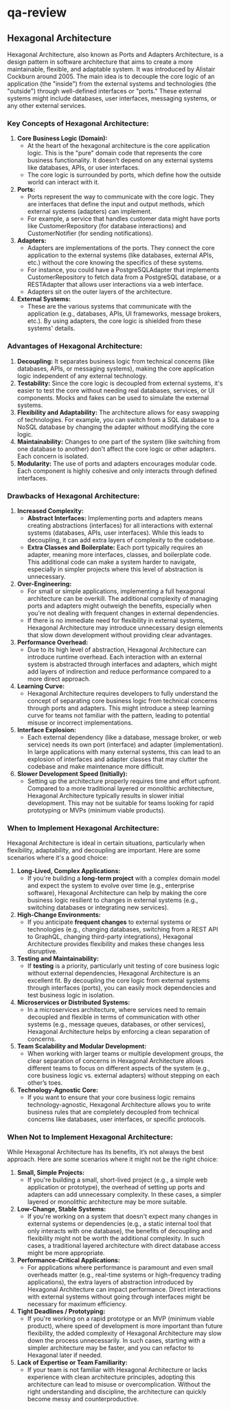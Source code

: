 # qa-review

## Hexagonal Architecture
Hexagonal Architecture, also known as Ports and Adapters Architecture, is a design pattern in software architecture that aims to create a more maintainable, flexible, and adaptable system. It was introduced by Alistair Cockburn around 2005. The main idea is to decouple the core logic of an application (the "inside") from the external systems and technologies (the "outside") through well-defined interfaces or "ports." These external systems might include databases, user interfaces, messaging systems, or any other external services.

### Key Concepts of Hexagonal Architecture:
1. **Core Business Logic (Domain):**
   * At the heart of the hexagonal architecture is the core application logic. This is the "pure" domain code that represents the core business functionality. It doesn’t depend on any external systems like databases, APIs, or user interfaces.
   * The core logic is surrounded by ports, which define how the outside world can interact with it.
2. **Ports:**
   * Ports represent the way to communicate with the core logic. They are interfaces that define the input and output methods, which external systems (adapters) can implement.
   * For example, a service that handles customer data might have ports like CustomerRepository (for database interactions) and CustomerNotifier (for sending notifications).
3. **Adapters:**
   * Adapters are implementations of the ports. They connect the core application to the external systems (like databases, external APIs, etc.) without the core knowing the specifics of these systems.
   * For instance, you could have a PostgreSQLAdapter that implements CustomerRepository to fetch data from a PostgreSQL database, or a RESTAdapter that allows user interactions via a web interface.
   * Adapters sit on the outer layers of the architecture.
4. **External Systems:**
   * These are the various systems that communicate with the application (e.g., databases, APIs, UI frameworks, message brokers, etc.). By using adapters, the core logic is shielded from these systems' details.

### Advantages of Hexagonal Architecture:
1. **Decoupling:** It separates business logic from technical concerns (like databases, APIs, or messaging systems), making the core application logic independent of any external technology.
2. **Testability:** Since the core logic is decoupled from external systems, it's easier to test the core without needing real databases, services, or UI components. Mocks and fakes can be used to simulate the external systems.
3. **Flexibility and Adaptability:** The architecture allows for easy swapping of technologies. For example, you can switch from a SQL database to a NoSQL database by changing the adapter without modifying the core logic.
4. **Maintainability:** Changes to one part of the system (like switching from one database to another) don't affect the core logic or other adapters. Each concern is isolated.
5. **Modularity:** The use of ports and adapters encourages modular code. Each component is highly cohesive and only interacts through defined interfaces.

### Drawbacks of Hexagonal Architecture:
1. **Increased Complexity:**
   - **Abstract Interfaces:** Implementing ports and adapters means creating abstractions (interfaces) for all interactions with external systems (databases, APIs, user interfaces). While this leads to decoupling, it can add extra layers of complexity to the codebase.
   - **Extra Classes and Boilerplate:** Each port typically requires an adapter, meaning more interfaces, classes, and boilerplate code. This additional code can make a system harder to navigate, especially in simpler projects where this level of abstraction is unnecessary.
2. **Over-Engineering:**
   - For small or simple applications, implementing a full hexagonal architecture can be overkill. The additional complexity of managing ports and adapters might outweigh the benefits, especially when you're not dealing with frequent changes in external dependencies.
   - If there is no immediate need for flexibility in external systems, Hexagonal Architecture may introduce unnecessary design elements that slow down development without providing clear advantages.
3. **Performance Overhead:**
   - Due to its high level of abstraction, Hexagonal Architecture can introduce runtime overhead. Each interaction with an external system is abstracted through interfaces and adapters, which might add layers of indirection and reduce performance compared to a more direct approach.
4. **Learning Curve:**
   - Hexagonal Architecture requires developers to fully understand the concept of separating core business logic from technical concerns through ports and adapters. This might introduce a steep learning curve for teams not familiar with the pattern, leading to potential misuse or incorrect implementations.
5. **Interface Explosion:**
   - Each external dependency (like a database, message broker, or web service) needs its own port (interface) and adapter (implementation). In large applications with many external systems, this can lead to an explosion of interfaces and adapter classes that may clutter the codebase and make maintenance more difficult.
6. **Slower Development Speed (Initially):**
   - Setting up the architecture properly requires time and effort upfront. Compared to a more traditional layered or monolithic architecture, Hexagonal Architecture typically results in slower initial development. This may not be suitable for teams looking for rapid prototyping or MVPs (minimum viable products).
### When to Implement Hexagonal Architecture:
Hexagonal Architecture is ideal in certain situations, particularly when flexibility, adaptability, and decoupling are important. Here are some scenarios where it's a good choice:

1. **Long-Lived, Complex Applications:**
   - If you're building a **long-term project** with a complex domain model and expect the system to evolve over time (e.g., enterprise software), Hexagonal Architecture can help by making the core business logic resilient to changes in external systems (e.g., switching databases or integrating new services).
2. **High-Change Environments:**
   - If you anticipate **frequent changes** to external systems or technologies (e.g., changing databases, switching from a REST API to GraphQL, changing third-party integrations), Hexagonal Architecture provides flexibility and makes these changes less disruptive.
3. **Testing and Maintainability:**
   - If **testing** is a priority, particularly unit testing of core business logic without external dependencies, Hexagonal Architecture is an excellent fit. By decoupling the core logic from external systems through interfaces (ports), you can easily mock dependencies and test business logic in isolation.
4. **Microservices or Distributed Systems:**
   - In a microservices architecture, where services need to remain decoupled and flexible in terms of communication with other systems (e.g., message queues, databases, or other services), Hexagonal Architecture helps by enforcing a clean separation of concerns.
5. **Team Scalability and Modular Development:**
   - When working with larger teams or multiple development groups, the clear separation of concerns in Hexagonal Architecture allows different teams to focus on different aspects of the system (e.g., core business logic vs. external adapters) without stepping on each other’s toes.
6. **Technology-Agnostic Core:**
   - If you want to ensure that your core business logic remains technology-agnostic, Hexagonal Architecture allows you to write business rules that are completely decoupled from technical concerns like databases, user interfaces, or specific protocols.
### When Not to Implement Hexagonal Architecture:
While Hexagonal Architecture has its benefits, it’s not always the best approach. Here are some scenarios where it might not be the right choice:

1. **Small, Simple Projects:**
   - If you're building a small, short-lived project (e.g., a simple web application or prototype), the overhead of setting up ports and adapters can add unnecessary complexity. In these cases, a simpler layered or monolithic architecture may be more suitable.
2. **Low-Change, Stable Systems:**
   - If you're working on a system that doesn't expect many changes in external systems or dependencies (e.g., a static internal tool that only interacts with one database), the benefits of decoupling and flexibility might not be worth the additional complexity. In such cases, a traditional layered architecture with direct database access might be more appropriate.
3. **Performance-Critical Applications:**
   - For applications where performance is paramount and even small overheads matter (e.g., real-time systems or high-frequency trading applications), the extra layers of abstraction introduced by Hexagonal Architecture can impact performance. Direct interactions with external systems without going through interfaces might be necessary for maximum efficiency.
4. **Tight Deadlines / Prototyping:**
   - If you're working on a rapid prototype or an MVP (minimum viable product), where speed of development is more important than future flexibility, the added complexity of Hexagonal Architecture may slow down the process unnecessarily. In such cases, starting with a simpler architecture may be faster, and you can refactor to Hexagonal later if needed.
5. **Lack of Expertise or Team Familiarity:**
   - If your team is not familiar with Hexagonal Architecture or lacks experience with clean architecture principles, adopting this architecture can lead to misuse or overcomplication. Without the right understanding and discipline, the architecture can quickly become messy and counterproductive.
